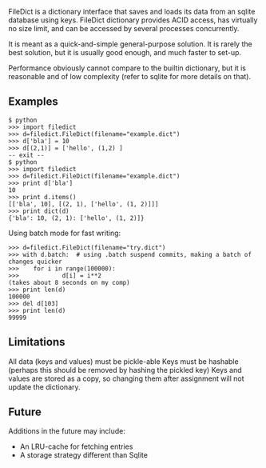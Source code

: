 FileDict is a dictionary interface that saves and loads its data from an sqlite database using keys.
FileDict dictionary provides ACID access, has virtually no size limit, and can be accessed by several processes concurrently.

It is meant as a quick-and-simple general-purpose solution. It is rarely the best solution, but it is usually good enough, and much faster to set-up.

Performance obviously cannot compare to the builtin dictionary, but it is reasonable and of low complexity (refer to sqlite for more details on that).

Examples
-----------
    $ python
    >>> import filedict
    >>> d=filedict.FileDict(filename="example.dict")
    >>> d['bla'] = 10
    >>> d[(2,1)] = ['hello', (1,2) ]
    -- exit --
    $ python
    >>> import filedict
    >>> d=filedict.FileDict(filename="example.dict")
    >>> print d['bla']
    10
    >>> print d.items()
    [['bla', 10], [(2, 1), ['hello', (1, 2)]]]
    >>> print dict(d)
    {'bla': 10, (2, 1): ['hello', (1, 2)]}

Using batch mode for fast writing:

    >>> d=filedict.FileDict(filename="try.dict")
    >>> with d.batch:  # using .batch suspend commits, making a batch of changes quicker
    >>>    for i in range(100000):
    >>>            d[i] = i**2
    (takes about 8 seconds on my comp)
    >>> print len(d)
    100000
    >>> del d[103]
    >>> print len(d)
    99999


Limitations
-----------

All data (keys and values) must be pickle-able
Keys must be hashable (perhaps this should be removed by hashing the pickled key)
Keys and values are stored as a copy, so changing them after assignment will not update the dictionary.


Future
-------

Additions in the future may include:

* An LRU-cache for fetching entries
* A storage strategy different than Sqlite


